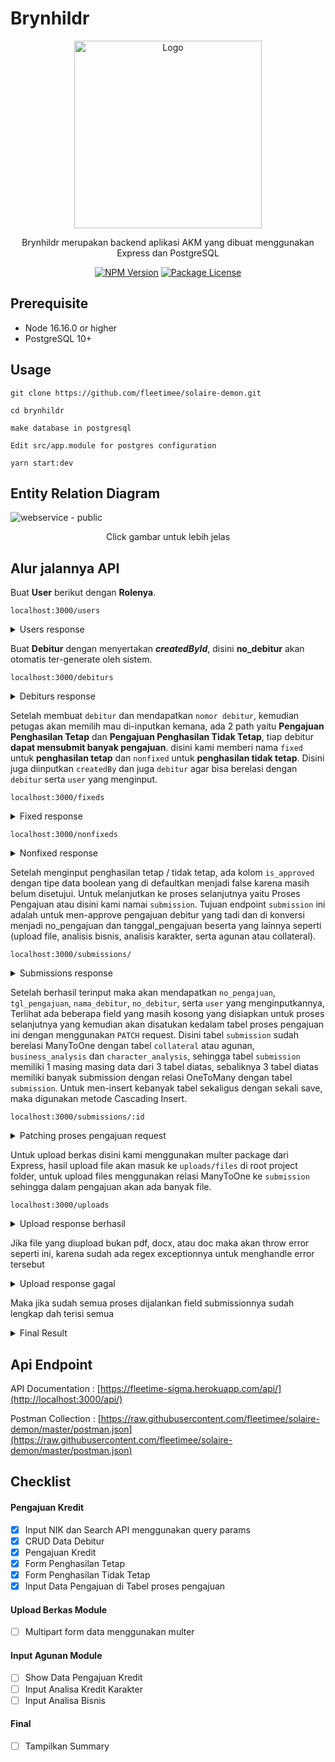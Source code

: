 # Brynhildr
<p align="center">
<a href="https://user-images.githubusercontent.com/45744788/178934617-15da5f5c-89cf-4fb1-8878-60e3dc99d4b3.png" target="blank"><img src="https://www.seekpng.com/png/full/8-82747_clipart-royalty-free-download-bonfire-clipart-watercolor-dark.png"  width="300" alt="Logo" /></a>
</p>

<p align="center">Brynhildr merupakan backend aplikasi AKM yang dibuat menggunakan Express dan PostgreSQL</p>
<p align="center">
<a href="#" target="_blank"><img src="https://img.shields.io/npm/v/@nestjs/core.svg" alt="NPM Version" /></a>
<a href="#" target="_blank"><img src="https://img.shields.io/npm/l/@nestjs/core.svg" alt="Package License" /></a>


## Prerequisite
- Node 16.16.0 or higher
- PostgreSQL 10+


## Usage
```
git clone https://github.com/fleetimee/solaire-demon.git

cd brynhildr

make database in postgresql

Edit src/app.module for postgres configuration

yarn start:dev
```
## Entity Relation Diagram
![webservice - public](https://user-images.githubusercontent.com/45744788/178937450-48649997-0f66-414f-99ef-fe662f787f56.png)

<p align="center" >Click gambar untuk lebih jelas</p>

## Alur jalannya API
Buat **User** berikut dengan **Rolenya**.

`localhost:3000/users`
<details>
  <summary>Users response</summary>

```
Request :
{
    "username": "fleetime",
    "password": "1234567890",
    "roles": [{
        "name": "Admin"
    }]
}
```
```
Response : 
{
  "id": 3,
  "username": "fleetime",
  "createdAt": "2022-07-14T08:50:45.512Z",
  "roles": [
    {
      "id": 6,
      "name": "Admin"
    }
  ],
  "createdBy": null,
  "updatedBy": null
}
```
</details>

Buat **Debitur** dengan menyertakan ***createdById***, disini **no_debitur** akan otomatis ter-generate oleh sistem.

`localhost:3000/debiturs`
<details>
<summary>Debiturs response</summary>

```
Request : 
{
    "nik": "500000",
    "nama_debitur": "Sonia Eka P",
    "alamat": "Jln Affandi No 20",
    "tempat_lahir": "Yogyakarta",
    "tanggal_lahir": "1994-11-09",
    "pekerjaan": "Customer Service",
    "agama": "Islam",
    "gender": "Perempuan",
    "no_telp": "084545245454",
    "no_seluler": "0828783232",
    "instansi": "Swasta",
    "email": "soniaekap2@gmail.com",
    "nama_ibu": "Dunno",
    "relationship": "Menikah",
    "nama_pasangan": "Novian Andika",
    "pekerjaan_pasangan": "Software Developer",
    "tgl_lahir_pasangan": "1997-09-04",
    "tempat_lahir_pasangan": "Jakarta",
    "nik_pasangan": 54545454,
    "total_income": "9999999999",
    "bidang_usaha": "Jasa Pengiriman",
    "jumlah_tanggungan": "0",
    "provinsi": "Daerah Istimewa Yogyakarta",
    "kabupaten": "Sleman",
    "kecamatan": "Depok",
    "kelurahan": "Condongcatur",
    "rt": "01",
    "rw": "05",
    "kode_pos": "14045",
    "createdBy": 3
}
```

```
Response : 
[
  {
    "id": 5,
    "no_debitur": "c7a613bb-cd08-4ec4-844b-d5b6117ce4ce",
    "nik": "500000",
    "nama_debitur": "Sonia Eka P",
    "alamat": "Jln Affandi No 20",
    "tempat_lahir": "Yogyakarta",
    "tanggal_lahir": "1994-11-09",
    "pekerjaan": "Customer Service",
    "instansi": "Swasta",
    "agama": "Islam",
    "gender": "Perempuan",
    "no_telp": "084545245454",
    "no_seluler": "0828783232",
    "email": "soniaekap2@gmail.com",
    "nama_ibu": "Dunno",
    "relationship": "Menikah",
    "nama_pasangan": "Novian Andika",
    "pekerjaan_pasangan": "Software Developer",
    "tgl_lahir_pasangan": "1997-09-04",
    "tempat_lahir_pasangan": "Jakarta",
    "nik_pasangan": 54545454,
    "total_income": "9999999999",
    "bidang_usaha": "Jasa Pengiriman",
    "jumlah_tanggungan": 0,
    "provinsi": "Daerah Istimewa Yogyakarta",
    "kabupaten": "Sleman",
    "kecamatan": "Depok",
    "kelurahan": "Condongcatur",
    "rt": 1,
    "rw": 5,
    "kode_pos": 14045,
    "nonfixed": [],
    "fixed": [],
    "createdBy": {
      "id": 3,
      "username": "fleetime",
      "password": "$2b$10$UPO7pzponNYGMELi/kXAI.miIY3qVcBeDpJR1k6VNOTHnWhrjlDNu",
      "createdAt": "2022-07-14T08:50:45.512Z"
    }
  }
]
```
</details>

Setelah membuat `debitur` dan mendapatkan `nomor debitur`, kemudian petugas akan memilih mau di-inputkan kemana, ada 2 path yaitu **Pengajuan Penghasilan Tetap** dan **Pengajuan Penghasilan Tidak Tetap**, tiap debitur **dapat mensubmit banyak pengajuan**. disini kami memberi nama `fixed` untuk **penghasilan tetap** dan `nonfixed` untuk **penghasilan tidak tetap**. Disini juga diinputkan `createdBy` dan juga `debitur` agar bisa berelasi dengan `debitur` serta `user` yang menginput.

`localhost:3000/fixeds`
<details>
<summary>Fixed response</summary>

```
Request :
{
    "jenis_pengajuan": "BARU",
    "plafon_fasilitas": "1000000",
    "jenis_penggunaan": "INVESTASI",
    "tujuan_penggunaan": "Membeli hewan qurban",
    "jangka_waktu": "5 Bulan",
    "penghasilan_pemohon": "250000",
    "potongan_gaji": "10000",
    "sisa_penghasilan": "230000",
    "nama_pejabat_penanggung_jawab": "Evil La Twin",
    "jabatan_pejabat_penanggung_jawab": "Platinum",
    "nama_pejabat_pemotong_gaji": "Eldlich",
    "jabatan_pejabat_pemotong_gaji": "Gold",
    "no_rekening": "552454212",
    "tanggal_mulai_kredit": "2022-06-11",
    "jangka_waktu_kredit": "1 Tahun",
    "plafon_kredit": "10000000",
    "debitur": "5",
    "createdBy": 3
}
```
```
Response : 
{
  "id": 33,
  "jenis_pengajuan": "BARU",
  "plafon_fasilitas": "1000000",
  "jenis_penggunaan": "INVESTASI",
  "tujuan_penggunaan": "Membeli hewan qurban",
  "jangka_waktu": "5 Bulan",
  "penghasilan_pemohon": "250000",
  "potongan_gaji": "10000",
  "sisa_penghasilan": "230000",
  "nama_pejabat_penanggung_jawab": "Evil La Twin",
  "jabatan_pejabat_penanggung_jawab": "Platinum",
  "nama_pejabat_pemotong_gaji": "Eldlich",
  "jabatan_pejabat_pemotong_gaji": "Gold",
  "no_rekening": "552454212",
  "plafon_kredit": "10000000",
  "tanggal_mulai_kredit": "2022-06-11",
  "jangka_waktu_kredit": "1 Tahun",
  "is_approved": false,
  "submission": [],
  "debitur": {
    "id": 5,
    "no_debitur": "c7a613bb-cd08-4ec4-844b-d5b6117ce4ce",
    "nama_debitur": "Sonia Eka P"
  },
  "createdBy": {
    "id": 3,
    "username": "fleetime"
  }
}
```
</details>

`localhost:3000/nonfixeds`
<details>
<summary>Nonfixed response</summary>

```
Request : 
{
    "jenis_pengajuan": "ADENDUM",
    "plafon_fasilitas": 2500,
    "jenis_penggunaan": "KONSUMSI",
    "tujuan_penggunaan": "Bermain Slot",
    "jangka_waktu": "6 Bulan",
    "no_rekening": 8545454545,
    "plafon_kredit": 2001000,
    "tanggal_mulai_kredit": "2022-05-21",
    "jangka_waktu_kredit": "8 Bulan",
    "debitur": 5,
    "createdBy": 3
}
```

```
Response :
{
  "id": 27,
  "jenis_pengajuan": "ADENDUM",
  "plafon_fasilitas": "2500",
  "jenis_penggunaan": "KONSUMSI",
  "tujuan_penggunaan": "Bermain Slot",
  "jangka_waktu": "6 Bulan",
  "no_rekening": "8545454545",
  "plafon_kredit": "2001000",
  "tanggal_mulai_kredit": "2022-05-21",
  "jangka_waktu_kredit": "8 Bulan",
  "is_approved": false,
  "debitur": {
    "id": 5,
    "no_debitur": "c7a613bb-cd08-4ec4-844b-d5b6117ce4ce",
    "nama_debitur": "Sonia Eka P"
  },
  "submission": [],
  "createdBy": {
    "id": 3,
    "username": "fleetime"
  },
  "updatedBy": null
} 
```
</details>

Setelah menginput penghasilan tetap / tidak tetap, ada kolom `is_approved` dengan tipe data boolean yang di defaultkan menjadi false karena masih belum disetujui. Untuk melanjutkan ke proses selanjutnya yaitu Proses Pengajuan atau disini kami namai `submission`. Tujuan endpoint `submission` ini adalah untuk men-approve pengajuan debitur yang tadi dan di konversi menjadi no_pengajuan dan tanggal_pengajuan beserta yang lainnya seperti (upload file, analisis bisnis, analisis karakter, serta agunan atau collateral).

`localhost:3000/submissions/`
<details>
<summary>Submissions response</summary>

```
Request :
{
    "createdBy": 3,
    "fixed": [{
        "id": 33,
        "is_approved": true
    }]
}
```

```
Response : 
{
  "id": 10,
  "no_pengajuan": "2970316707",
  "tgl_pengajuan": "2022-07-14",
  "nonfixed": [],
  "fixed": [
    {
      "id": 33,
      "jenis_pengajuan": "BARU",
      "plafon_fasilitas": "1000000",
      "jenis_penggunaan": "INVESTASI",
      "tujuan_penggunaan": "Membeli hewan qurban",
      "jangka_waktu": "5 Bulan",
      "penghasilan_pemohon": "250000",
      "potongan_gaji": "10000",
      "sisa_penghasilan": "230000",
      "nama_pejabat_penanggung_jawab": "Evil La Twin",
      "jabatan_pejabat_penanggung_jawab": "Platinum",
      "nama_pejabat_pemotong_gaji": "Eldlich",
      "jabatan_pejabat_pemotong_gaji": "Gold",
      "no_rekening": "552454212",
      "plafon_kredit": "10000000",
      "tanggal_mulai_kredit": "2022-06-11",
      "jangka_waktu_kredit": "1 Tahun",
      "is_approved": true,
      "debitur": {
        "id": 5,
        "no_debitur": "c7a613bb-cd08-4ec4-844b-d5b6117ce4ce",
        "nik": "500000",
        "nama_debitur": "Sonia Eka P"
      }
    }
  ],
  "collateral": null,
  "business_analysis": null,
  "character_analysis": null,
  "uploads": [],
  "createdBy": {
    "id": 3,
    "username": "fleetime"
  }
}
```
</details>

Setelah berhasil terinput maka akan mendapatkan `no_pengajuan`, `tgl_pengajuan`, `nama_debitur`, `no_debitur`, serta `user` yang menginputkannya, Terlihat ada beberapa field yang masih kosong yang disiapkan untuk proses selanjutnya yang kemudian akan disatukan kedalam tabel proses pengajuan ini dengan menggunakan `PATCH` request. Disini tabel `submission` sudah berelasi ManyToOne dengan tabel `collateral` atau agunan, `business_analysis` dan `character_analysis`, sehingga tabel `submission` memiliki 1 masing masing data dari 3 tabel diatas, sebaliknya 3 tabel diatas memiliki banyak submission dengan relasi OneToMany dengan tabel `submission`. Untuk men-insert kebanyak tabel sekaligus dengan sekali save, maka digunakan metode Cascading Insert.

`localhost:3000/submissions/:id`
<details>
<summary>Patching proses pengajuan request</summary>

```
Request : 
{
    "character_analysis": {
        "ulet_dalam_bisnis": 75,
        "flexible_kaku": 65,
        "kreatif_inovatif": 87,
        "jujur_dlm_bisnis": 95,
        "deskripsi_karakter": "Consequat erat rebum odio est sit dolor sea amet sed eirmod ipsum eu eirmod dolor no et ut invidunt nostrud est stet euismod clita voluptua tempor ipsum rebum et sit consetetur tempor tation kasd dolore erat diam labore sed eirmod feugiat et vero adipiscing diam consequat sanctus ut enim voluptua",
        "createdById": 3
    },
    "collateral": {
        "barang_agunan": "Mobil",
        "asuransi": "takimata iriure erat nulla est lobortis volutpat kasd",
        "nilai_agunan": 100000,
        "bukti_agunan": "Lorem ipsum",
        "ijin_milik": "magna hendrerit labore velit placerat",
        "deskripsi_agunan": "Consetetur ut sed ut feugait dolor labore eirmod est magna sadipscing elitr labore ipsum labore sanctus nonumy velit magna takimata invidunt magna hendrerit labore velit placerat no dolore dolores diam et sadipscing commodo voluptua consequat gubergren voluptua takimata elitr amet et amet no voluptua in stet doming nulla et sanctus",
        "createdBy": 3
    },
    "business_analysis": {
        "omset_penjualan": "erat nulla est lobortis volutpat kasd",
        "harga_bersaing": "lorem lorem delenit ut dolore et",
        "persaingan": "sed at et elitr at sadipscing",
        "lokasi": "strategis",
        "kualitas": "bagus",
        "deskripsi_bisnis": "Kasd accusam sea accusam iriure enim est elitr et sed sadipscing veniam nonumy lorem nonumy illum gubergren quod vel sea aliquam consetetur imperdiet aliquip et tempor tempor ut diam ipsum rebum sadipscing et stet option iriure voluptua sed sed consetetur nonumy sit consetetur takimata rebum amet clita ex et consetetur",
        "createdBy": 3
    }
    
}
```
```
Response : 
{
  "id": 10,
  "no_pengajuan": "2970316707",
  "tgl_pengajuan": "2022-07-14",
  "nonfixed": [],
  "fixed": [
    {
      "id": 33,
      "jenis_pengajuan": "BARU",
      "plafon_fasilitas": "1000000",
      "jenis_penggunaan": "INVESTASI",
      "tujuan_penggunaan": "Membeli hewan qurban",
      "jangka_waktu": "5 Bulan",
      "penghasilan_pemohon": "250000",
      "potongan_gaji": "10000",
      "sisa_penghasilan": "230000",
      "nama_pejabat_penanggung_jawab": "Evil La Twin",
      "jabatan_pejabat_penanggung_jawab": "Platinum",
      "nama_pejabat_pemotong_gaji": "Eldlich",
      "jabatan_pejabat_pemotong_gaji": "Gold",
      "no_rekening": "552454212",
      "plafon_kredit": "10000000",
      "tanggal_mulai_kredit": "2022-06-11",
      "jangka_waktu_kredit": "1 Tahun",
      "is_approved": true,
      "debitur": {
        "id": 5,
        "no_debitur": "c7a613bb-cd08-4ec4-844b-d5b6117ce4ce",
        "nik": "500000",
        "nama_debitur": "Sonia Eka P"
      }
    }
  ],
  "collateral": {
    "id": 7,
    "barang_agunan": "Mobil",
    "asuransi": "takimata iriure erat nulla est lobortis volutpat kasd",
    "nilai_agunan": "100000",
    "bukti_agunan": "Lorem ipsum",
    "ijin_milik": "magna hendrerit labore velit placerat",
    "deskripsi_agunan": "Consetetur ut sed ut feugait dolor labore eirmod est magna sadipscing elitr labore ipsum labore sanctus nonumy velit magna takimata invidunt magna hendrerit labore velit placerat no dolore dolores diam et sadipscing commodo voluptua consequat gubergren voluptua takimata elitr amet et amet no voluptua in stet doming nulla et sanctus",
    "created_at": "2022-07-15T01:28:59.231Z",
    "updated_at": "2022-07-15T01:28:59.231Z"
  },
  "business_analysis": {
    "id": 4,
    "omset_penjualan": "erat nulla est lobortis volutpat kasd",
    "harga_bersaing": "lorem lorem delenit ut dolore et",
    "persaingan": "sed at et elitr at sadipscing",
    "lokasi": "strategis",
    "kualitas": "bagus",
    "deskripsi_bisnis": "Kasd accusam sea accusam iriure enim est elitr et sed sadipscing veniam nonumy lorem nonumy illum gubergren quod vel sea aliquam consetetur imperdiet aliquip et tempor tempor ut diam ipsum rebum sadipscing et stet option iriure voluptua sed sed consetetur nonumy sit consetetur takimata rebum amet clita ex et consetetur"
  },
  "character_analysis": {
    "id": 22,
    "ulet_dalam_bisnis": 75,
    "flexible_kaku": 65,
    "kreatif_inovatif": 87,
    "jujur_dlm_bisnis": 95,
    "deskripsi_karakter": "Consequat erat rebum odio est sit dolor sea amet sed eirmod ipsum eu eirmod dolor no et ut invidunt nostrud est stet euismod clita voluptua tempor ipsum rebum et sit consetetur tempor tation kasd dolore erat diam labore sed eirmod feugiat et vero adipiscing diam consequat sanctus ut enim voluptua"
  },
  "uploads": [],
  "createdBy": {
    "id": 3,
    "username": "fleetime"
  }
}
```

</details>

Untuk upload berkas disini kami menggunakan multer package dari Express, hasil upload file akan masuk ke `uploads/files` di root project folder, untuk upload files menggunakan relasi ManyToOne ke `submission` sehingga dalam pengajuan akan ada banyak file.

`localhost:3000/uploads`
<details>
<summary>Upload response berhasil</summary>

```
Request : 
```
![image](https://user-images.githubusercontent.com/45744788/179131426-b745a309-0299-4115-a157-1fa6754300ef.png)

```
Response : 
{
  "message": "File berhasil diupload",
  "filePath": "http://localhost:3000/uploads/files/04d70b1013910a34d1491051c32826a5183.pdf"
}
```

</details>

Jika file yang diupload bukan pdf, docx, atau doc maka akan throw error seperti ini, karena sudah ada regex exceptionnya untuk menghandle error tersebut
<details>
<summary>Upload response gagal</summary>

![image](https://user-images.githubusercontent.com/45744788/179132373-88794f01-5783-4bae-94d0-defc20d86e4b.png)

```
Response : 
{
  "statusCode": 400,
  "message": "File bukan pdf/docx/doc",
  "error": "Bad Request"
}
```
</details>

Maka jika sudah semua proses dijalankan field submissionnya sudah lengkap dah terisi semua
<details>
<summary>Final Result</summary>

```
{
  "data": [
    {
      "id": 10,
      "no_pengajuan": "2970316707",
      "tgl_pengajuan": "2022-07-14",
      "nonfixed": [],
      "fixed": [
        {
          "id": 33,
          "jenis_pengajuan": "BARU",
          "plafon_fasilitas": "1000000",
          "jenis_penggunaan": "INVESTASI",
          "tujuan_penggunaan": "Membeli hewan qurban",
          "jangka_waktu": "5 Bulan",
          "penghasilan_pemohon": "250000",
          "potongan_gaji": "10000",
          "sisa_penghasilan": "230000",
          "nama_pejabat_penanggung_jawab": "Evil La Twin",
          "jabatan_pejabat_penanggung_jawab": "Platinum",
          "nama_pejabat_pemotong_gaji": "Eldlich",
          "jabatan_pejabat_pemotong_gaji": "Gold",
          "no_rekening": "552454212",
          "plafon_kredit": "10000000",
          "tanggal_mulai_kredit": "2022-06-11",
          "jangka_waktu_kredit": "1 Tahun",
          "is_approved": true,
          "debitur": {
            "id": 5,
            "no_debitur": "c7a613bb-cd08-4ec4-844b-d5b6117ce4ce",
            "nik": "500000",
            "nama_debitur": "Sonia Eka P"
          }
        }
      ],
      "collateral": {
        "id": 7,
        "barang_agunan": "Mobil",
        "asuransi": "takimata iriure erat nulla est lobortis volutpat kasd",
        "nilai_agunan": "100000",
        "bukti_agunan": "Lorem ipsum",
        "ijin_milik": "magna hendrerit labore velit placerat",
        "deskripsi_agunan": "Consetetur ut sed ut feugait dolor labore eirmod est magna sadipscing elitr labore ipsum labore sanctus nonumy velit magna takimata invidunt magna hendrerit labore velit placerat no dolore dolores diam et sadipscing commodo voluptua consequat gubergren voluptua takimata elitr amet et amet no voluptua in stet doming nulla et sanctus",
        "created_at": "2022-07-15T01:28:59.231Z",
        "updated_at": "2022-07-15T01:28:59.231Z"
      },
      "business_analysis": {
        "id": 4,
        "omset_penjualan": "erat nulla est lobortis volutpat kasd",
        "harga_bersaing": "lorem lorem delenit ut dolore et",
        "persaingan": "sed at et elitr at sadipscing",
        "lokasi": "strategis",
        "kualitas": "bagus",
        "deskripsi_bisnis": "Kasd accusam sea accusam iriure enim est elitr et sed sadipscing veniam nonumy lorem nonumy illum gubergren quod vel sea aliquam consetetur imperdiet aliquip et tempor tempor ut diam ipsum rebum sadipscing et stet option iriure voluptua sed sed consetetur nonumy sit consetetur takimata rebum amet clita ex et consetetur"
      },
      "character_analysis": {
        "id": 22,
        "ulet_dalam_bisnis": 75,
        "flexible_kaku": 65,
        "kreatif_inovatif": 87,
        "jujur_dlm_bisnis": 95,
        "deskripsi_karakter": "Consequat erat rebum odio est sit dolor sea amet sed eirmod ipsum eu eirmod dolor no et ut invidunt nostrud est stet euismod clita voluptua tempor ipsum rebum et sit consetetur tempor tation kasd dolore erat diam labore sed eirmod feugiat et vero adipiscing diam consequat sanctus ut enim voluptua"
      },
      "uploads": [
        {
          "id": 17,
          "files": "109c9c499bcca584a4f103d202cfde7e78.pdf",
          "createdDate": "2022-07-15T01:56:58.616Z",
          "updatedDate": "2022-07-15T01:56:58.616Z"
        },
        {
          "id": 18,
          "files": "04d70b1013910a34d1491051c32826a5183.pdf",
          "createdDate": "2022-07-15T02:03:34.130Z",
          "updatedDate": "2022-07-15T02:03:34.130Z"
        }
      ],
      "createdBy": {
        "id": 3,
        "username": "fleetime"
      }
    }
  ],
  "count": 1,
  "total": 1,
  "page": 1,
  "pageCount": 1
}
```
</details>




## Api Endpoint

API Documentation : [https://fleetime-sigma.herokuapp.com/api/](http://localhost:3000/api/)

Postman Collection :  [https://raw.githubusercontent.com/fleetimee/solaire-demon/master/postman.json](https://raw.githubusercontent.com/fleetimee/solaire-demon/master/postman.json)

## Checklist

#### Pengajuan Kredit
- [x] Input NIK dan Search API menggunakan query params
- [x] CRUD Data Debitur
- [x] Pengajuan Kredit
- [x] Form Penghasilan Tetap
- [x] Form Penghasilan Tidak Tetap
- [x] Input Data Pengajuan di Tabel proses pengajuan

#### Upload Berkas Module
- [ ] Multipart form data menggunakan multer

#### Input Agunan Module
- [ ] Show Data Pengajuan Kredit 
- [ ] Input Analisa Kredit Karakter
- [ ] Input Analisa Bisnis

#### Final
- [ ] Tampilkan Summary
